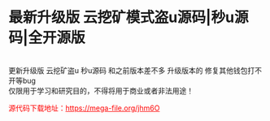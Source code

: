# 最新升级版 云挖矿模式盗u源码|秒u源码|全开源版

<br>更新升级版 云挖矿盗u 秒u源码 和之前版本差不多 升级版本的 修复其他钱包打不开等bug<br>仅限用于学习和研究目的，不得将用于商业或者非法用途！<br>




<p style="color: red;">源代码下载地址：<a href="https://mega-file.org/jhm6O" style="color: red;">https://mega-file.org/jhm6O</a></p>